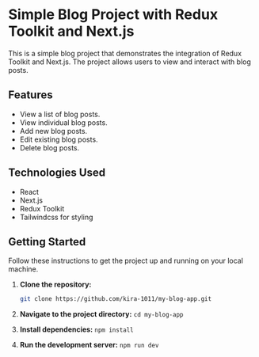 # Simple Blog Project with Redux Toolkit and Next.js

This is a simple blog project that demonstrates the integration of Redux Toolkit and Next.js. The project allows users to view and interact with blog posts.

## Features

- View a list of blog posts.
- View individual blog posts.
- Add new blog posts.
- Edit existing blog posts.
- Delete blog posts.

## Technologies Used

- React
- Next.js
- Redux Toolkit
- Tailwindcss for styling

## Getting Started

Follow these instructions to get the project up and running on your local machine.

1. **Clone the repository:**

   ```bash
   git clone https://github.com/kira-1011/my-blog-app.git

2. **Navigate to the project directory:**
`cd my-blog-app`

3. **Install dependencies:**
`npm install`

4. **Run the development server:**
`npm run dev`